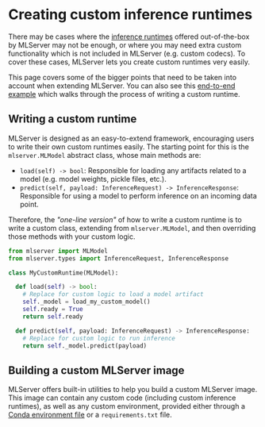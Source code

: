 # Creating custom inference runtimes

There may be cases where the [inference runtimes](../index) offered
out-of-the-box by MLServer may not be enough, or where you may need extra
custom functionality which is not included in MLServer (e.g. custom codecs).
To cover these cases, MLServer lets you create custom runtimes very easily.

This page covers some of the bigger points that need to be taken into account
when extending MLServer.
You can also see this [end-to-end example](../example/custom/README) which
walks through the process of writing a custom runtime.

## Writing a custom runtime

MLServer is designed as an easy-to-extend framework, encouraging users to write
their own custom runtimes easily.
The starting point for this is the `mlserver.MLModel` abstract class, whose
main methods are:

- `load(self) -> bool`:
  Responsible for loading any artifacts related to a model (e.g. model
  weights, pickle files, etc.).
- `predict(self, payload: InferenceRequest) -> InferenceResponse`:
  Responsible for using a model to perform inference on an incoming data point.

Therefore, the _"one-line version"_ of how to write a custom runtime is to
write a custom class, extending from `mlserver.MLModel`, and then overriding
those methods with your custom logic.

```python
from mlserver import MLModel
from mlserver.types import InferenceRequest, InferenceResponse

class MyCustomRuntime(MLModel):

  def load(self) -> bool:
    # Replace for custom logic to load a model artifact
    self._model = load_my_custom_model()
    self.ready = True
    return self.ready

  def predict(self, payload: InferenceRequest) -> InferenceResponse:
    # Replace for custom logic to run inference
    return self._model.predict(payload)
```

## Building a custom MLServer image

MLServer offers built-in utilities to help you build a custom MLServer image.
This image can contain any custom code (including custom inference runtimes),
as well as any custom environment, provided either through a [Conda environment
file](https://conda.io/projects/conda/en/latest/user-guide/tasks/manage-environments.html)
or a `requirements.txt` file.

